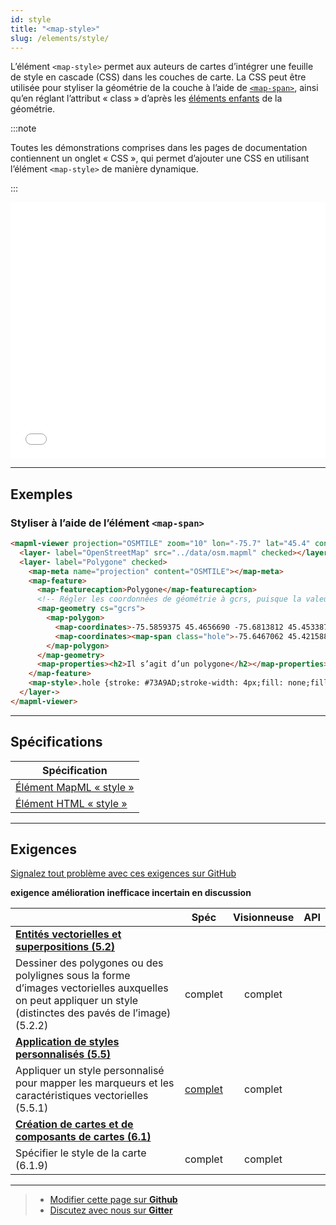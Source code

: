 ```yaml
---
id: style
title: "<map-style>"
slug: /elements/style/
---
```


L’élément `<map-style>` permet aux auteurs de cartes d’intégrer une feuille de style en cascade (CSS) dans les couches de carte. La CSS peut être utilisée pour styliser la géométrie de la couche à l’aide de [`<map-span>`](../../other-elements/span/), ainsi qu’en réglant l’attribut « class » d’après les [éléments enfants](../geometry/#child-elements) de la géométrie.

:::note

Toutes les démonstrations comprises dans les pages de documentation contiennent un onglet « CSS », qui permet d’ajouter une CSS en utilisant l’élément `<map-style>` de manière dynamique.

:::

<iframe src="../../../demo/map-style-demo/" title="Démo en MapML" height="410" width="100%" scrolling="no" frameBorder="0"></iframe>

---

## Exemples

### Styliser à l’aide de l’élément `<map-span>`

```html
<mapml-viewer projection="OSMTILE" zoom="10" lon="-75.7" lat="45.4" controls>
  <layer- label="OpenStreetMap" src="../data/osm.mapml" checked></layer->
  <layer- label="Polygone" checked>
    <map-meta name="projection" content="OSMTILE"></map-meta>
    <map-feature>
      <map-featurecaption>Polygone</map-featurecaption>
      <!-- Régler les coordonnées de géométrie à gcrs, puisque la valeur par défaut correspond à pcrs -->
      <map-geometry cs="gcrs">
        <map-polygon>
          <map-coordinates>-75.5859375 45.4656690 -75.6813812 45.4533876 -75.6961441 45.4239978 -75.7249832 45.4083331 -75.7792282 45.3772317 -75.7534790 45.3294614 -75.5831909 45.3815724 -75.6024170 45.4273712 -75.5673981 45.4639834 -75.5859375 45.4656690</map-coordinates>
          <map-coordinates><map-span class="hole">-75.6467062 45.4215881 -75.6889363 45.4049585 -75.6693647 45.3767494 -75.6270640 45.3924229 -75.6467062 45.4215881</map-span></map-coordinates>
        </map-polygon>
      </map-geometry>
      <map-properties><h2>Il s’agit d’un polygone</h2></map-properties>
    </map-feature>
    <map-style>.hole {stroke: #73A9AD;stroke-width: 4px;fill: none;fill-opacity: 1;}</map-style>
  </layer->
</mapml-viewer>
```

---

## Spécifications 

| Spécification                                                |
|--------------------------------------------------------------|
| [Élément MapML « style »](https://maps4html.org/MapML/spec/#styling) |
| [Élément HTML « style »](https://html.spec.whatwg.org/#the-style-element) |

---

## Exigences

[Signalez tout problème avec ces exigences sur GitHub](https://github.com/Maps4HTML/HTML-Map-Element-UseCases-Requirements/issues/new?title=-SUMMARIZE+THE+PROBLEM-&body=-DESCRIBE+THE+PROBLEM-)

<p><b><span class="requirement">exigence</span>
<span class="enhancement">amélioration</span>
<span class="impractical">inefficace</span>
<span class="undecided">incertain</span>
<span class="discussion">en discussion</span></b></p>

|  | Spéc | Visionneuse | API |
|:---------------------------------------------------------------------------------|:------: |:-----: |:---: |
| [**Entités vectorielles et superpositions (5.2)**](https://maps4html.org/HTML-Map-Element-UseCases-Requirements/#map-viewers-capabilities-vectors) |  |  |  |
| <div class="requirement">Dessiner des polygones ou des polylignes sous la forme d’images vectorielles auxquelles on peut appliquer un style (distinctes des pavés de l’image) (5.2.2)</div> | complet | complet |  |
| [**Application de styles personnalisés (5.5)**](https://maps4html.org/HTML-Map-Element-UseCases-Requirements/#map-viewers-capabilities-custom-styling) |  |  |  |
| <div class="undecided">Appliquer un style personnalisé pour mapper les marqueurs et les caractéristiques vectorielles (5.5.1)</div>              | [complet](https://github.com/Maps4HTML/HTML-Map-Element-UseCases-Requirements/issues/15) | complet |  |
| [**Création de cartes et de composants de cartes (6.1)**](https://maps4html.org/HTML-Map-Element-UseCases-Requirements/#client-apis-creation) |  |  |  |
| <div class="undecided"> Spécifier le style de la carte (6.1.9)</div>        | complet | complet |  |

---

> - [Modifier cette page sur **Github**](https://github.com/Maps4HTML/web-map-doc/edit/main/docs/elements/style.md)
> - [Discutez avec nous sur **Gitter**](https://gitter.im/Maps4HTML/chat)
